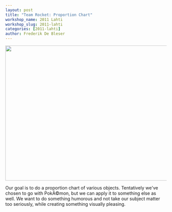 ```yaml
---
layout: post
title: "Team Rocket: Proportion Chart"
workshop_name: 2011 Lahti
workshop_slug: 2011-lahti
categories: [2011-lahti]
author: Frederik De Bleser
---
```

<a rel="attachment wp-att-104" href="http://workshops.nodebox.net/2011-3/?attachment_id=104"><img class="alignnone size-medium wp-image-104" src="http://workshops.nodebox.net/2011-3/wp-content/uploads/2011/05/teamrocket_awesomeplan-590x423.jpg" alt="" width="590" height="423" /></a>

Our goal is to do a proportion chart of various objects. Tentatively we've chosen to go with PokÃ©mon, but we can apply it to something else as well. We want to do something humorous and not take our subject matter too seriously, while creating something visually pleasing.
